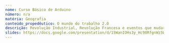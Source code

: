```yaml
---
nome: Curso Básico de Arduino
número: n/a
matéria: Geografia
conteúdo_propedêutico: O mundo do trabalho 2.0
descrição: Revolução Industrial, Revolução Francesa e eventos que mudaram a relação de trabalho
slides: https://docs.google.com/presentation/d/15WanIOHs3y_Hc98RfgnWz5Wu32s6NMqF/edit#slide=id.p19
---
```

